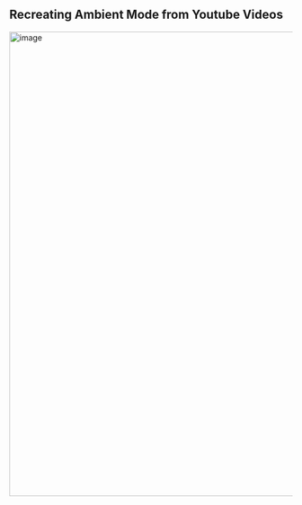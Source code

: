 ## Recreating Ambient Mode from Youtube Videos
<img width="827" alt="image" src="https://github.com/user-attachments/assets/94404514-74d7-4d1e-9086-61c56ca20fba" />
